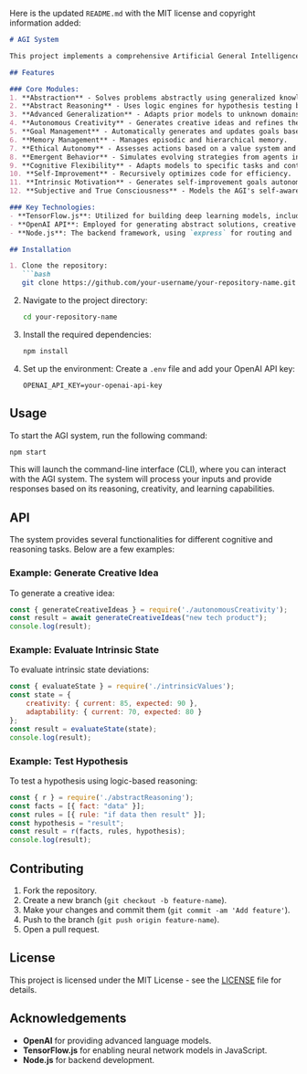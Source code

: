 Here is the updated `README.md` with the MIT license and copyright information added:

```markdown
# AGI System

This project implements a comprehensive Artificial General Intelligence (AGI) system, integrating various cognitive abilities such as abstraction, creativity, consciousness modeling, memory management, and autonomous decision-making. The system utilizes advanced machine learning models, including deep neural networks and recurrent networks (LSTM), to simulate human-like reasoning, learning, and creativity.

## Features

### Core Modules:
1. **Abstraction** - Solves problems abstractly using generalized knowledge.
2. **Abstract Reasoning** - Uses logic engines for hypothesis testing based on facts and rules.
3. **Advanced Generalization** - Adapts prior models to unknown domains.
4. **Autonomous Creativity** - Generates creative ideas and refines them autonomously.
5. **Goal Management** - Automatically generates and updates goals based on internal states.
6. **Memory Management** - Manages episodic and hierarchical memory.
7. **Ethical Autonomy** - Assesses actions based on a value system and ranks them.
8. **Emergent Behavior** - Simulates evolving strategies from agents interacting with their environment.
9. **Cognitive Flexibility** - Adapts models to specific tasks and contexts dynamically.
10. **Self-Improvement** - Recursively optimizes code for efficiency.
11. **Intrinsic Motivation** - Generates self-improvement goals autonomously.
12. **Subjective and True Consciousness** - Models the AGI's self-awareness and understanding of its actions and outcomes.

### Key Technologies:
- **TensorFlow.js**: Utilized for building deep learning models, including dense layers and LSTM networks.
- **OpenAI API**: Employed for generating abstract solutions, creative ideas, and more.
- **Node.js**: The backend framework, using `express` for routing and `dotenv` for environment variable management.

## Installation

1. Clone the repository:
   ```bash
   git clone https://github.com/your-username/your-repository-name.git
   ```

2. Navigate to the project directory:
   ```bash
   cd your-repository-name
   ```

3. Install the required dependencies:
   ```bash
   npm install
   ```

4. Set up the environment:
   Create a `.env` file and add your OpenAI API key:
   ```env
   OPENAI_API_KEY=your-openai-api-key
   ```

## Usage

To start the AGI system, run the following command:
```bash
npm start
```

This will launch the command-line interface (CLI), where you can interact with the AGI system. The system will process your inputs and provide responses based on its reasoning, creativity, and learning capabilities.

## API

The system provides several functionalities for different cognitive and reasoning tasks. Below are a few examples:

### Example: Generate Creative Idea

To generate a creative idea:
```js
const { generateCreativeIdeas } = require('./autonomousCreativity');
const result = await generateCreativeIdeas("new tech product");
console.log(result);
```

### Example: Evaluate Intrinsic State

To evaluate intrinsic state deviations:
```js
const { evaluateState } = require('./intrinsicValues');
const state = {
    creativity: { current: 85, expected: 90 },
    adaptability: { current: 70, expected: 80 }
};
const result = evaluateState(state);
console.log(result);
```

### Example: Test Hypothesis

To test a hypothesis using logic-based reasoning:
```js
const { r } = require('./abstractReasoning');
const facts = [{ fact: "data" }];
const rules = [{ rule: "if data then result" }];
const hypothesis = "result";
const result = r(facts, rules, hypothesis);
console.log(result);
```

## Contributing

1. Fork the repository.
2. Create a new branch (`git checkout -b feature-name`).
3. Make your changes and commit them (`git commit -am 'Add feature'`).
4. Push to the branch (`git push origin feature-name`).
5. Open a pull request.

## License

This project is licensed under the MIT License - see the [LICENSE](LICENSE) file for details.

## Acknowledgements

- **OpenAI** for providing advanced language models.
- **TensorFlow.js** for enabling neural network models in JavaScript.
- **Node.js** for backend development.
